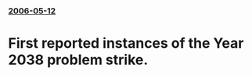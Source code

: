 ### [2006-05-12](/news/2006/05/12/index.md)

#  First reported instances of the Year 2038 problem strike.



